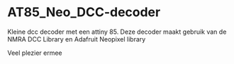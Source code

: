 # AT85_Neo_DCC-decoder
Kleine dcc decoder met een attiny 85.
Deze decoder maakt gebruik van de NMRA DCC Library en Adafruit Neopixel library

Veel plezier ermee